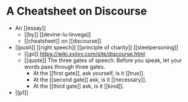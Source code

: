 # A Cheatsheet on Discourse

- An [[essay]]
  - [[by]] [[devine-lu-linvega]]
  - [[cheatsheet]] on [[discourse]]
- [[push]] [[right speech]] [[principle of charity]] [[steelpersoning]]
  - [[go]] https://wiki.xxiivv.com/site/discourse.html
  - [[quote]] The three gates of speech: Before you speak, let your words pass through three gates.
    - At the [[first gate]], ask yourself, is it [[true]].
    - At the [[second gate]] ask, is it [[necessary]].
    - At the [[third gate]] ask, is it [[kind]].
- [[p1]]


